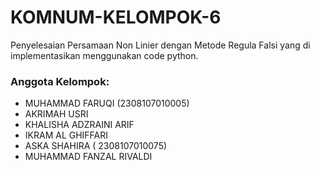 # KOMNUM-KELOMPOK-6
Penyelesaian Persamaan Non Linier dengan Metode Regula Falsi yang di implementasikan menggunakan code python.

### Anggota Kelompok:
- MUHAMMAD FARUQI (2308107010005)
- AKRIMAH USRI
- KHALISHA ADZRAINI ARIF
- IKRAM AL GHIFFARI
- ASKA SHAHIRA ( 2308107010075)
- MUHAMMAD FANZAL RIVALDI
